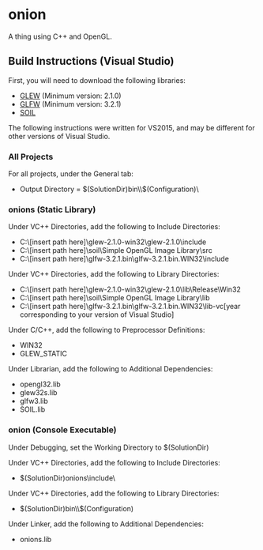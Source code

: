 # onion
A thing using C++ and OpenGL.

## Build Instructions (Visual Studio)
First, you will need to download the following libraries:
* <a href="http://glew.sourceforge.net/">GLEW</a> (Minimum version: 2.1.0)
* <a href="https://www.glfw.org/">GLFW</a> (Minimum version: 3.2.1)
* <a href="https://github.com/kbranigan/Simple-OpenGL-Image-Library">SOIL</a>

The following instructions were written for VS2015, and may be different for other versions of Visual Studio.

### All Projects
For all projects, under the General tab:
* Output Directory = $(SolutionDir)bin\\$(Configuration)\

### onions (Static Library)
Under VC++ Directories, add the following to Include Directories:
* C:\\[insert path here]\glew-2.1.0-win32\glew-2.1.0\include
* C:\\[insert path here]\soil\Simple OpenGL Image Library\src
* C:\\[insert path here]\glfw-3.2.1.bin\glfw-3.2.1.bin.WIN32\include

Under VC++ Directories, add the following to Library Directories:
* C:\\[insert path here]\glew-2.1.0-win32\glew-2.1.0\lib\Release\Win32
* C:\\[insert path here]\soil\Simple OpenGL Image Library\lib
* C:\\[insert path here]\glfw-3.2.1.bin\glfw-3.2.1.bin.WIN32\lib-vc[year corresponding to your version of Visual Studio]

Under C/C++, add the following to Preprocessor Definitions:
* WIN32
* GLEW_STATIC

Under Librarian, add the following to Additional Dependencies:
* opengl32.lib
* glew32s.lib
* glfw3.lib
* SOIL.lib

### onion (Console Executable)
Under Debugging, set the Working Directory to $(SolutionDir)

Under VC++ Directories, add the following to Include Directories:
* $(SolutionDir)onions\include\

Under VC++ Directories, add the following to Library Directories:
* $(SolutionDir)bin\\$(Configuration)

Under Linker, add the following to Additional Dependencies:
* onions.lib
